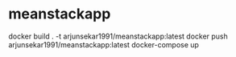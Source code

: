 # meanstackapp

docker build . -t arjunsekar1991/meanstackapp:latest
docker push arjunsekar1991/meanstackapp:latest
docker-compose up

